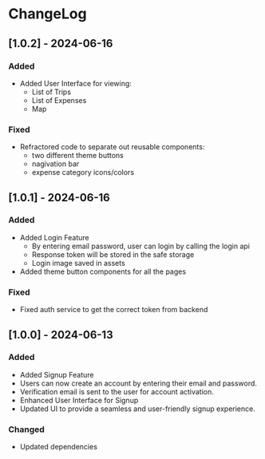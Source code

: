 # ChangeLog
## [1.0.2] - 2024-06-16
### Added
- Added User Interface for viewing:
  - List of Trips
  - List of Expenses
  - Map

### Fixed
- Refractored code to separate out reusable components:
  - two different theme buttons
  - nagivation bar
  - expense category icons/colors

## [1.0.1] - 2024-06-16
### Added
- Added Login Feature
  - By entering email password, user can login by calling the login api
  - Response token will be stored in the safe storage
  - Login image saved in assets
- Added theme button components for all the pages

### Fixed
- Fixed auth service to get the correct token from backend

## [1.0.0] - 2024-06-13
### Added
- Added Signup Feature
 - Users can now create an account by entering their email and password.
 - Verification email is sent to the user for account activation.
- Enhanced User Interface for Signup
 - Updated UI to provide a seamless and user-friendly signup experience.

### Changed
- Updated dependencies
